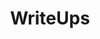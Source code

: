 ---
layout: posts_by_category
categories: writeUps
title: WriteUps
permalink: /category/writeUps
---